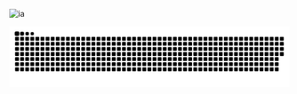 ![ia](https://user-images.githubusercontent.com/115857204/207905552-e7312537-5a87-4f73-8c71-3e841eb4304e.gif)
<!-- ![cara](https://user-images.githubusercontent.com/115857204/207905601-30fc1f27-87ef-43f1-a6cc-54fa1eeab4f1.gif) -->

<!-- ![3en raya](https://user-images.githubusercontent.com/115857204/207902913-cc7e310b-a90f-44ad-9b54-2918bc54f7ec.gif) -->
<!-- ![3eee0b_4c0b4d2c5e9d4c5f84473048443b358b_mv2](https://user-images.githubusercontent.com/115857204/207455948-5b41cb4a-51b8-47ef-b6c1-8c98a36ab4fb.gif) -->
<img src='https://raw.githubusercontent.com/rafael199610222/rafael199610222/output/github-contribution-grid-snake.svg'>

